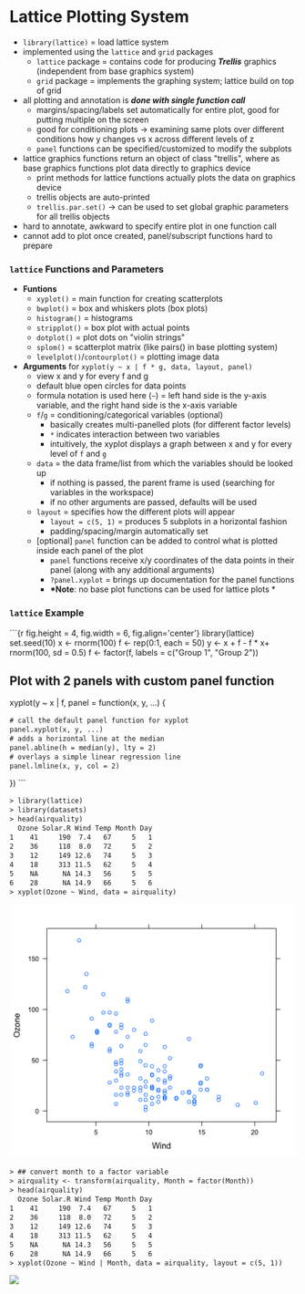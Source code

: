 # Lattice Plotting System

* `library(lattice)` = load lattice system
* implemented using the `lattice` and `grid` packages
  * `lattice` package = contains code for producing _**Trellis**_ graphics \(independent from base graphics system\)
  * `grid` package = implements the graphing system; lattice build on top of grid
* all plotting and annotation is _**done with single function call**_
  * margins/spacing/labels set automatically for entire plot, good for putting multiple on the screen
  * good for conditioning plots $\rightarrow$ examining same plots over different conditions how y changes vs x across different levels of z
  * `panel` functions can be specified/customized to modify the subplots
* lattice graphics functions return an object of class "trellis", where as base graphics functions plot data directly to graphics device
  * print methods for lattice functions actually plots the data on graphics device
  * trellis objects are auto-printed
  * `trellis.par.set()` $\rightarrow$ can be used to set global graphic parameters for all trellis objects
* hard to annotate, awkward to specify entire plot in one function call
* cannot add to plot once created, panel/subscript functions hard to prepare

### `lattice` Functions and Parameters

* **Funtions**
  * `xyplot()` = main function for creating scatterplots
  * `bwplot()` = box and whiskers plots \(box plots\)
  * `histogram()` = histograms
  * `stripplot()` = box plot with actual points
  * `dotplot()` = plot dots on "violin strings"
  * `splom()` = scatterplot matrix \(like pairs\(\) in base plotting system\)
  * `levelplot()`/`contourplot()` = plotting image data
* **Arguments** for `xyplot(y ~ x | f * g, data, layout, panel)`
  * view x and y for every f and g
  * default blue open circles for data points
  * formula notation is used here \(`~`\) = left hand side is the y-axis variable, and the right hand side is the x-axis variable
  * `f`/`g` = conditioning/categorical variables \(optional\)
    * basically creates multi-panelled plots \(for different factor levels\)
    * `*` indicates interaction between two variables
    * intuitively, the xyplot displays a graph between x and y for every level of `f` and `g`
  * `data` = the data frame/list from which the variables should be looked up
    * if nothing is passed, the parent frame is used \(searching for variables in the workspace\)
    * if no other arguments are passed, defaults will be used
  * `layout` = specifies how the different plots will appear
    * `layout = c(5, 1)` = produces 5 subplots in a horizontal fashion
    * padding/spacing/margin automatically set
  * \[optional\] `panel` function can be added to control what is plotted inside each panel of the plot
    * `panel` functions receive x/y coordinates of the data points in their panel \(along with any additional arguments\)
    * `?panel.xyplot` = brings up documentation for the panel functions
    * **\*Note**: no base plot functions can be used for lattice plots \*

### `lattice` Example

\`\`\`{r fig.height = 4, fig.width = 6, fig.align='center'}
library\(lattice\)
set.seed\(10\)
x &lt;- rnorm\(100\)
f &lt;- rep\(0:1, each = 50\)
y &lt;- x + f - f \* x+ rnorm\(100, sd = 0.5\)
f &lt;- factor\(f, labels = c\("Group 1", "Group 2"\)\)

## Plot with 2 panels with custom panel function

xyplot\(y ~ x \| f, panel = function\(x, y, ...\) {

```
# call the default panel function for xyplot
panel.xyplot(x, y, ...)
# adds a horizontal line at the median
panel.abline(h = median(y), lty = 2)
# overlays a simple linear regression line
panel.lmline(x, y, col = 2)
```

}\)
\`\`\`

```
> library(lattice)
> library(datasets)
> head(airquality)
  Ozone Solar.R Wind Temp Month Day
1    41     190  7.4   67     5   1
2    36     118  8.0   72     5   2
3    12     149 12.6   74     5   3
4    18     313 11.5   62     5   4
5    NA      NA 14.3   56     5   5
6    28      NA 14.9   66     5   6
> xyplot(Ozone ~ Wind, data = airquality)
```

![](/assets/airquality.png)



```
> ## convert month to a factor variable
> airquality <- transform(airquality, Month = factor(Month))
> head(airquality)
  Ozone Solar.R Wind Temp Month Day
1    41     190  7.4   67     5   1
2    36     118  8.0   72     5   2
3    12     149 12.6   74     5   3
4    18     313 11.5   62     5   4
5    NA      NA 14.3   56     5   5
6    28      NA 14.9   66     5   6
> xyplot(Ozone ~ Wind | Month, data = airquality, layout = c(5, 1))
```

![](/assets/airquality_transform.png)

